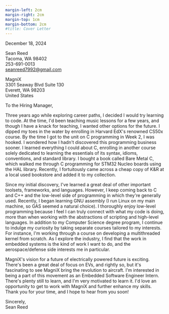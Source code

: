 ```yaml
---
margin-left: 2cm
margin-right: 2cm
margin-top: 1cm
margin-bottom: 2cm
#title: Cover Letter
---
```

<span style="float:left">December 18, 2024</span><br>

<span style="float:left">Sean Reed</span><br>
<span style="float:left">Tacoma, WA 98402</span><br>
<span style="float:left">253-691-0013</span><br>
<span style="float:left">seanreed7992@gmail.com</span><br>

<span style="float:left">MagniX</span><br>
<span style="float:left">3301 Seaway Blvd Suite 130</span><br>
<span style="float:left">Everett, WA 98203</span><br>
<span style="float:left">United States</span><br>

To the Hiring Manager,

Three years ago while exploring career paths, I decided I would try learning to code. At the time, I'd been teaching music lessons for a few years, and though I have a knack for teaching, I wanted other options for the future. I dipped my toes in the water by enrolling in Harvard EdX's renowned CS50x course. By the time I got to the unit on C programming in Week 2, I was hooked. I wondered how I hadn't discovered this programming business sooner. I learned everything I could about C, enrolling in another course solely dedicated to learning the essentials of its syntax, idioms, conventions, and standard library. I bought a book called Bare Metal C, which walked me through C programming for STM32 Nucleo boards using the HAL library. Recently, I fortuitously came across a cheap copy of K&R at a local used bookstore and added it to my collection. 

Since my initial discovery, I've learned a great deal of other important toolsets, frameworks, and languages. However, I keep coming back to C and C++ and the low-level side of programming in which they're generally used. Recently, I began learning GNU assembly (I run Linux on my main machine, so GAS seemed a natural choice). I thoroughly enjoy low-level programming because I feel I can truly connect with what my code is doing, more than when working with the abstractions of scripting and high-level languages. In addition to my Computer Science degree program, I continue to indulge my curiosity by taking separate courses tailored to my interests. For instance, I'm working through a course on developing a multithreaded kernel from scratch. As I explore the industry, I find that the work in embedded systems is the kind of work I want to do, and the aerospace/defense side interests me in particular.

MagniX's vision for a future of electrically powered future is exciting. There's been a great deal of focus on EVs, and rightly so, but it's fascinating to see MagniX bring the revolution to aircraft. I'm interested in being a part of this movement as an Embedded Software Engineer Intern. There's plenty still to learn, and I'm very motivated to learn it. I'd love an opportunity to get to work with MagniX and further enhance my skills. Thank you for your time, and I hope to hear from you soon! 

Sincerely,  
Sean Reed

